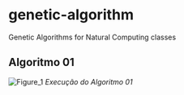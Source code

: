 # genetic-algorithm
Genetic Algorithms for Natural Computing classes

## Algoritmo 01
![Figure_1](https://github.com/mfelipegs/genetic-algorithm/assets/104948713/6c9ff264-4f18-41a3-bf77-77998be11284)
*Execução do Algoritmo 01*
